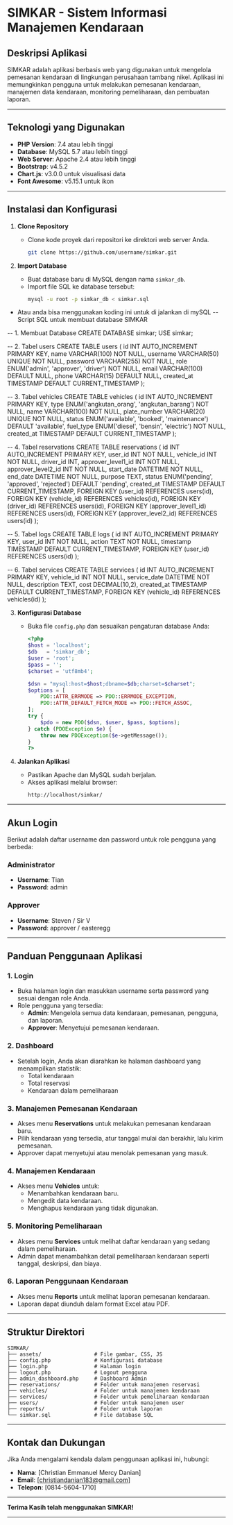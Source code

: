 # SIMKAR - Sistem Informasi Manajemen Kendaraan

## Deskripsi Aplikasi
SIMKAR adalah aplikasi berbasis web yang digunakan untuk mengelola pemesanan kendaraan di lingkungan perusahaan tambang nikel. Aplikasi ini memungkinkan pengguna untuk melakukan pemesanan kendaraan, manajemen data kendaraan, monitoring pemeliharaan, dan pembuatan laporan.

---

## Teknologi yang Digunakan
- **PHP Version**: 7.4 atau lebih tinggi
- **Database**: MySQL 5.7 atau lebih tinggi
- **Web Server**: Apache 2.4 atau lebih tinggi
- **Bootstrap**: v4.5.2
- **Chart.js**: v3.0.0 untuk visualisasi data
- **Font Awesome**: v5.15.1 untuk ikon

---

## Instalasi dan Konfigurasi
1. **Clone Repository**
   - Clone kode proyek dari repositori ke direktori web server Anda.
     ```bash
     git clone https://github.com/username/simkar.git
     ```

2. **Import Database**
   - Buat database baru di MySQL dengan nama `simkar_db`.
   - Import file SQL ke database tersebut:
     ```bash
     mysql -u root -p simkar_db < simkar.sql
     ```
  - Atau anda bisa menggunakan koding ini untuk di jalankan di mySQL
    -- Script SQL untuk membuat database SIMKAR

-- 1. Membuat Database
CREATE DATABASE simkar;
USE simkar;

-- 2. Tabel users
CREATE TABLE users (
    id INT AUTO_INCREMENT PRIMARY KEY,
    name VARCHAR(100) NOT NULL,
    username VARCHAR(50) UNIQUE NOT NULL,
    password VARCHAR(255) NOT NULL,
    role ENUM('admin', 'approver', 'driver') NOT NULL,
    email VARCHAR(100) DEFAULT NULL,
    phone VARCHAR(15) DEFAULT NULL,
    created_at TIMESTAMP DEFAULT CURRENT_TIMESTAMP
);

-- 3. Tabel vehicles
CREATE TABLE vehicles (
    id INT AUTO_INCREMENT PRIMARY KEY,
    type ENUM('angkutan_orang', 'angkutan_barang') NOT NULL,
    name VARCHAR(100) NOT NULL,
    plate_number VARCHAR(20) UNIQUE NOT NULL,
    status ENUM('available', 'booked', 'maintenance') DEFAULT 'available',
    fuel_type ENUM('diesel', 'bensin', 'electric') NOT NULL,
    created_at TIMESTAMP DEFAULT CURRENT_TIMESTAMP
);

-- 4. Tabel reservations
CREATE TABLE reservations (
    id INT AUTO_INCREMENT PRIMARY KEY,
    user_id INT NOT NULL,
    vehicle_id INT NOT NULL,
    driver_id INT,
    approver_level1_id INT NOT NULL,
    approver_level2_id INT NOT NULL,
    start_date DATETIME NOT NULL,
    end_date DATETIME NOT NULL,
    purpose TEXT,
    status ENUM('pending', 'approved', 'rejected') DEFAULT 'pending',
    created_at TIMESTAMP DEFAULT CURRENT_TIMESTAMP,
    FOREIGN KEY (user_id) REFERENCES users(id),
    FOREIGN KEY (vehicle_id) REFERENCES vehicles(id),
    FOREIGN KEY (driver_id) REFERENCES users(id),
    FOREIGN KEY (approver_level1_id) REFERENCES users(id),
    FOREIGN KEY (approver_level2_id) REFERENCES users(id)
);

-- 5. Tabel logs
CREATE TABLE logs (
    id INT AUTO_INCREMENT PRIMARY KEY,
    user_id INT NOT NULL,
    action TEXT NOT NULL,
    timestamp TIMESTAMP DEFAULT CURRENT_TIMESTAMP,
    FOREIGN KEY (user_id) REFERENCES users(id)
);

-- 6. Tabel services
CREATE TABLE services (
    id INT AUTO_INCREMENT PRIMARY KEY,
    vehicle_id INT NOT NULL,
    service_date DATETIME NOT NULL,
    description TEXT,
    cost DECIMAL(10,2),
    created_at TIMESTAMP DEFAULT CURRENT_TIMESTAMP,
    FOREIGN KEY (vehicle_id) REFERENCES vehicles(id)
);


3. **Konfigurasi Database**
   - Buka file `config.php` dan sesuaikan pengaturan database Anda:
     ```php
     <?php
     $host = 'localhost';
     $db   = 'simkar_db';
     $user = 'root';
     $pass = '';
     $charset = 'utf8mb4';

     $dsn = "mysql:host=$host;dbname=$db;charset=$charset";
     $options = [
         PDO::ATTR_ERRMODE => PDO::ERRMODE_EXCEPTION,
         PDO::ATTR_DEFAULT_FETCH_MODE => PDO::FETCH_ASSOC,
     ];
     try {
         $pdo = new PDO($dsn, $user, $pass, $options);
     } catch (PDOException $e) {
         throw new PDOException($e->getMessage());
     }
     ?>
     ```

4. **Jalankan Aplikasi**
   - Pastikan Apache dan MySQL sudah berjalan.
   - Akses aplikasi melalui browser:
     ```
     http://localhost/simkar/
     ```

---

## Akun Login
Berikut adalah daftar username dan password untuk role pengguna yang berbeda:

### **Administrator**
- **Username**: Tian
- **Password**: admin

### **Approver**
- **Username**: Steven / Sir V
- **Password**: approver / easteregg

---

## Panduan Penggunaan Aplikasi

### 1. **Login**
   - Buka halaman login dan masukkan username serta password yang sesuai dengan role Anda.
   - Role pengguna yang tersedia:
     - **Admin**: Mengelola semua data kendaraan, pemesanan, pengguna, dan laporan.
     - **Approver**: Menyetujui pemesanan kendaraan.

### 2. **Dashboard**
   - Setelah login, Anda akan diarahkan ke halaman dashboard yang menampilkan statistik:
     - Total kendaraan
     - Total reservasi
     - Kendaraan dalam pemeliharaan

### 3. **Manajemen Pemesanan Kendaraan**
   - Akses menu **Reservations** untuk melakukan pemesanan kendaraan baru.
   - Pilih kendaraan yang tersedia, atur tanggal mulai dan berakhir, lalu kirim pemesanan.
   - Approver dapat menyetujui atau menolak pemesanan yang masuk.

### 4. **Manajemen Kendaraan**
   - Akses menu **Vehicles** untuk:
     - Menambahkan kendaraan baru.
     - Mengedit data kendaraan.
     - Menghapus kendaraan yang tidak digunakan.

### 5. **Monitoring Pemeliharaan**
   - Akses menu **Services** untuk melihat daftar kendaraan yang sedang dalam pemeliharaan.
   - Admin dapat menambahkan detail pemeliharaan kendaraan seperti tanggal, deskripsi, dan biaya.

### 6. **Laporan Penggunaan Kendaraan**
   - Akses menu **Reports** untuk melihat laporan pemesanan kendaraan.
   - Laporan dapat diunduh dalam format Excel atau PDF.

---

## Struktur Direktori
```
SIMKAR/
├── assets/                 # File gambar, CSS, JS
├── config.php              # Konfigurasi database
├── login.php               # Halaman login
├── logout.php              # Logout pengguna
├── admin_dashboard.php     # Dashboard Admin
├── reservations/           # Folder untuk manajemen reservasi
├── vehicles/               # Folder untuk manajemen kendaraan
├── services/               # Folder untuk pemeliharaan kendaraan
├── users/                  # Folder untuk manajemen user
├── reports/                # Folder untuk laporan
└── simkar.sql              # File database SQL
```

---

## Kontak dan Dukungan
Jika Anda mengalami kendala dalam penggunaan aplikasi ini, hubungi:
- **Nama**: [Christian Emmanuel Mercy Danian]
- **Email**: [christiandanian183@gmail.com]
- **Telepon**: [0814-5604-1710]

---

**Terima Kasih telah menggunakan SIMKAR!**

---
